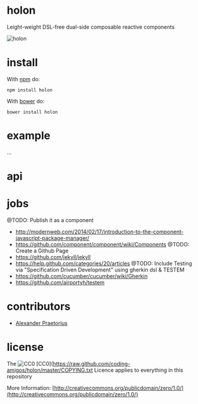 holon
=====

Leight-weight DSL-free dual-side composable reactive components

![holon](https://raw.github.com/coding-amigos/holon/master/SOURCE/media/logo.png)

install
=======

With [npm](http://npmjs.org) do:

```
npm install holon
```

With [bower](http://bower.io) do:

```
bower install holon
```

example
=======

...

api
=======


jobs
=======
@TODO: Publish it as a component
- http://modernweb.com/2014/02/17/introduction-to-the-component-javascript-package-manager/
- https://github.com/component/component/wiki/Components
@TODO: Create a Github Page
- https://github.com/jekyll/jekyll
- https://help.github.com/categories/20/articles
@TODO: Include Testing via "Specification Driven Development" using gherkin dsl & TESTEM
- https://github.com/cucumber/cucumber/wiki/Gherkin
- https://github.com/airportyh/testem


contributors
=======
* [Alexander Praetorius](https://github.com/serapath)


license
=======

The ![CC0](https://raw.github.com/coding-amigos/holon/master/cc0.png) [CC0](https://raw.github.com/coding-amigos/holon/master/COPYING.txt Licence applies to everything in this repository

More Information:
[http://creativecommons.org/publicdomain/zero/1.0/](http://creativecommons.org/publicdomain/zero/1.0/)
